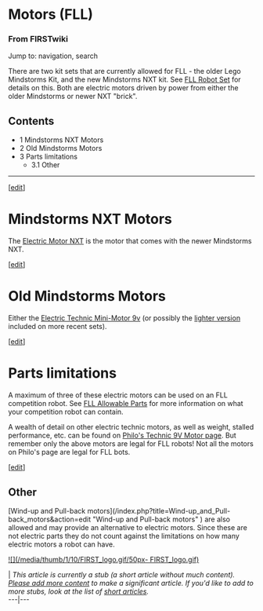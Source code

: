 # Motors (FLL)

### From FIRSTwiki

Jump to: navigation, search

There are two kit sets that are currently allowed for FLL - the older Lego
Mindstorms Kit, and the new Mindstorms NXT kit. See [FLL Robot
Set](/index.php/FLL_Robot_Set "FLL Robot Set" ) for details on this. Both are
electric motors driven by power from either the older Mindstorms or newer NXT
"brick".

## Contents

  * 1 Mindstorms NXT Motors
  * 2 Old Mindstorms Motors
  * 3 Parts limitations
    * 3.1 Other  
---  
  
[[edit](/index.php?title=Motors_%28FLL%29&action=edit&section=1 "Edit section:
Mindstorms NXT Motors" )]

# Mindstorms NXT Motors

The [Electric Motor NXT](http://peeron.com/inv/parts/53787
"http://peeron.com/inv/parts/53787" ) is the motor that comes with the newer
Mindstorms NXT.

[[edit](/index.php?title=Motors_%28FLL%29&action=edit&section=2 "Edit section:
Old Mindstorms Motors" )]

# Old Mindstorms Motors

Either the [Electric Technic Mini-Motor
9v](http://peeron.com/inv/parts/71427c01
"http://peeron.com/inv/parts/71427c01" ) (or possibly the [lighter
version](http://peeron.com/inv/parts/43362c01
"http://peeron.com/inv/parts/43362c01" ) included on more recent sets).

[[edit](/index.php?title=Motors_%28FLL%29&action=edit&section=3 "Edit section:
Parts limitations" )]

# Parts limitations

A maximum of three of these electric motors can be used on an FLL competition
robot. See [FLL Allowable Parts](/index.php/FLL_Allowable_Parts "FLL Allowable
Parts" ) for more information on what your competition robot can contain.

A wealth of detail on other electric technic motors, as well as weight,
stalled performance, etc. can be found on [Philo's Technic 9V Motor
page](http://www.philohome.com/motors/motorcomp.htm
"http://www.philohome.com/motors/motorcomp.htm" ). But remember only the above
motors are legal for FLL robots! Not all the motors on Philo's page are legal
for FLL bots.

[[edit](/index.php?title=Motors_%28FLL%29&action=edit&section=4 "Edit section:
Other" )]

## Other

[Wind-up and Pull-back motors](/index.php?title=Wind-up_and_Pull-
back_motors&action=edit "Wind-up and Pull-back motors" ) are also allowed and
may provide an alternative to electric motors. Since these are not electric
parts they do not count against the limitations on how many electric motors a
robot can have.

  

[![](/media/thumb/1/10/FIRST_logo.gif/50px-
FIRST_logo.gif)](/index.php/Image:FIRST_logo.gif "" )

|  _This article is currently a stub (a short article without much content).
[Please add more
content](http://www.firstwiki.net/index.php?title=Motors_%28FLL%29&action=edit
"http://www.firstwiki.net/index.php?title=Motors_%28FLL%29&action=edit" ) to
make a significant article. If you'd like to add to more stubs, look at the
list of [short articles](/index.php/Special:Shortpages "Special:Shortpages"
)._  
---|---  
  
